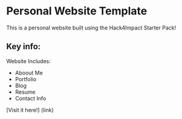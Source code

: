 # Personal Website Template
This is a personal website built using the Hack4Impact Starter Pack!

Key info: 
 - 

Website Includes:
 - Aboout Me
 - Portfolio
 - Blog
 - Resume
 - Contact Info

 [Visit it here!] (link)
